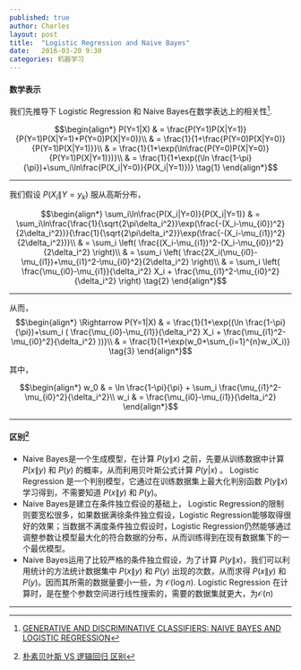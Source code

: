 ```yaml
---
published: true
author: Charles
layout: post
title:  "Logistic Regression and Naive Bayes"
date:   2016-03-20 9:30
categories: 机器学习
---
```


#### 数学表示
我们先推导下 Logistic Regression 和 Naive Bayes在数学表达上的相关性[^1].

$$\begin{align*}
P(Y=1|X) & = \frac{P(Y=1)P(X|Y=1)}{P(Y=1)P(X|Y=1)+P(Y=0)P(X|Y=0)}\\
& = \frac{1}{1+\frac{P(Y=0)P(X|Y=0)}{P(Y=1)P(X|Y=1)}}\\
& = \frac{1}{1+\exp(\ln\frac{P(Y=0)P(X|Y=0)}{P(Y=1)P(X|Y=1)})}\\
& = \frac{1}{1+\exp((\ln \frac{1-\pi}{\pi})+\sum_i\ln\frac{P(X_i|Y=0)}{P(X_i|Y=1)})} \tag{1}
\end{align*}$$


----------


我们假设 $P(X_i\|Y=y_k)$ 服从高斯分布，

$$\begin{align*}
\sum_i\ln\frac{P(X_i|Y=0)}{P(X_i|Y=1)} & = \sum_i\ln\frac{\frac{1}{\sqrt{2\pi\delta_i^2}}\exp(\frac{-(X_i-\mu_{i0})^2}{2\delta_i^2})}{\frac{1}{\sqrt{2\pi\delta_i^2}}\exp(\frac{-(X_i-\mu_{i1})^2}{2\delta_i^2})}\\
& = \sum_i \left( \frac{(X_i-\mu_{i1})^2-(X_i-\mu_{i0})^2}{2\delta_i^2} \right)\\
& = \sum_i \left( \frac{2X_i(\mu_{i0}-\mu_{i1})+\mu_{i1}^2-\mu_{i0}^2}{2\delta_i^2} \right)\\
& = \sum_i \left( \frac{\mu_{i0}-\mu_{i1}}{\delta_i^2} X_i + \frac{\mu_{i1}^2-\mu_{i0}^2}{\delta_i^2} \right) \tag{2}
\end{align*}$$


----------


从而，
$$\begin{align*}
\Rightarrow P(Y=1|X) & = \frac{1}{1+\exp((\ln \frac{1-\pi}{\pi})+\sum_i ( \frac{\mu_{i0}-\mu_{i1}}{\delta_i^2} X_i + \frac{\mu_{i1}^2-\mu_{i0}^2}{\delta_i^2} ))}\\
& = \frac{1}{1+\exp(w_0+\sum_{i=1}^{n}w_iX_i)}  \tag{3}
\end{align*}$$

其中，

$$\begin{align*}
w_0 & = \ln \frac{1-\pi}{\pi} + \sum_i \frac{\mu_{i1}^2-\mu_{i0}^2}{\delta_i^2}\\
w_i & = \frac{\mu_{i0}-\mu_{i1}}{\delta_i^2}
\end{align*}$$


----------

#### 区别[^2]

 -  Naive Bayes是一个生成模型，在计算 $P(y\|x)$ 之前，先要从训练数据中计算 $P(x\|y)$ 和 $P(y)$ 的概率，从而利用贝叶斯公式计算 $P(y|x)$ 。 Logistic Regression 是一个判别模型，它通过在训练数据集上最大化判别函数 $P(y\|x)$ 学习得到，不需要知道 $P(x\|y)$ 和 $P(y)$。
 -  Naive Bayes是建立在条件独立假设的基础上， Logistic Regression的限制则要宽松很多，如果数据满徐条件独立假设，Logistic Regression能够取得很好的效果；当数据不满度条件独立假设时，Logistic Regression仍然能够通过调整参数让模型最大化的符合数据的分布，从而训练得到在现有数据集下的一个最优模型。
 -  Naive Bayes运用了比较严格的条件独立假设，为了计算 $P(y\|x)$，我们可以利用统计的方法统计数据集中 $P(x\|y)$ 和 $P(y)$ 出现的次数，从而求得 $P(x\|y)$ 和 $P(y)$。因而其所需的数据量要小一些，为 $\mathcal{O}(\log n)$. Logistic Regression 在计算时，是在整个参数空间进行线性搜索的，需要的数据集就更大，为$\mathcal{O}(n)$

----------


[^1]: [GENERATIVE AND DISCRIMINATIVE CLASSIFIERS: NAIVE BAYES AND LOGISTIC REGRESSION](http://www.cs.cmu.edu/~tom/mlbook/NBayesLogReg.pdf)
[^2]: [朴素贝叶斯 VS 逻辑回归 区别](http://blog.csdn.net/chlele0105/article/details/38922551)
